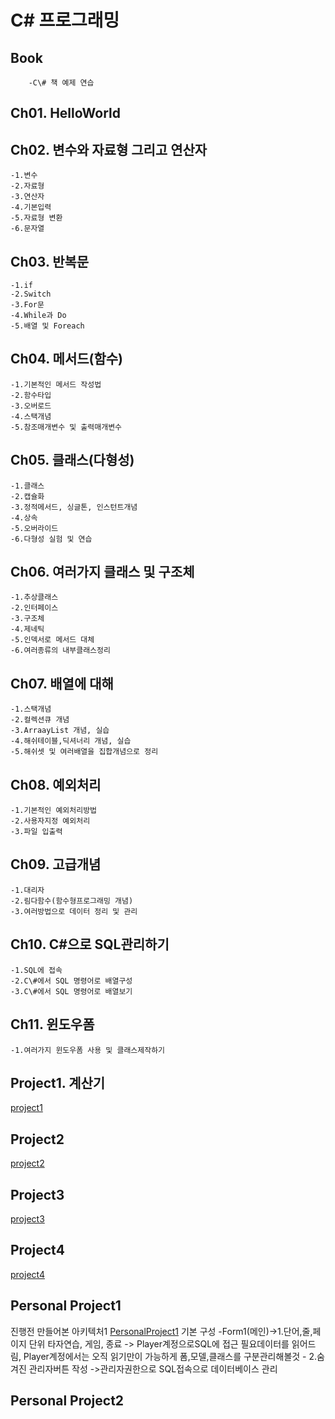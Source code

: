 # C\# 프로그래밍

## Book
    	-C\# 책 예제 연습
## Ch01. HelloWorld
## Ch02. 변수와 자료형 그리고 연산자
	-1.변수
	-2.자료형
	-3.연산자
	-4.기본입력
	-5.자료형 변환
	-6.문자열
## Ch03. 반복문
	-1.if
	-2.Switch
	-3.For문
	-4.While과 Do
 	-5.배열 및 Foreach
## Ch04. 메서드(함수)
	-1.기본적인 메서드 작성법
	-2.함수타입
	-3.오버로드
	-4.스택개념
	-5.참조매개변수 및 출력매개변수	
## Ch05. 클래스(다형성)
	-1.클래스
	-2.캡슐화
	-3.정적메서드, 싱글톤, 인스턴트개념
	-4.상속
	-5.오버라이드
	-6.다형성 실험 및 연습
## Ch06. 여러가지 클래스 및 구조체
	-1.추상클래스
	-2.인터페이스
	-3.구조체
	-4.제네틱
	-5.인덱서로 메서드 대체
	-6.여러종류의 내부클래스정리
## Ch07. 배열에 대해
	-1.스택개념
	-2.컬렉션큐 개념
	-3.ArraayList 개념, 실습
	-4.해쉬테이블,딕셔너리 개념, 실습
	-5.해쉬셋 및 여러배열을 집합개념으로 정리
## Ch08. 예외처리
	-1.기본적인 예외처리방법
	-2.사용자지정 예외처리
	-3.파일 입출력
## Ch09. 고급개념
	-1.대리자
	-2.림다함수(함수형프로그래밍 개념)
	-3.여러방법으로 데이터 정리 및 관리
## Ch10. C\#으로 SQL관리하기
	-1.SQL에 접속
	-2.C\#에서 SQL 명령어로 배열구성
	-3.C\#에서 SQL 명령어로 배열보기
## Ch11. 윈도우폼 
	-1.여러가지 윈도우폼 사용 및 클래스제작하기
## Project1. 계산기
[project1](./projecct1/projecct1.png)
## Project2
[project2](./Project2/data.png)
## Project3
[project3](./Project3/dhahr.png)
## Project4
[project4](./Project4/game.png)
## Personal Project1
진행전 만들어본 아키텍처1
[PersonalProject1](./Personal_Project_1/TypingTrainProgram.png)
기본 구성
	-Form1(메인)->1.단어,줄,페이지 단위 타자연습, 게임, 종료 -> Player계정으로SQL에 접근 필요데이터를 읽어드림, Player계정에서는 오직 읽기만이 가능하게 폼,모델,클래스를 구분관리해볼것
	-                  2.숨겨진 관리자버튼 작성 ->관리자권한으로 SQL접속으로 데이터베이스 관리

## Personal Project2
